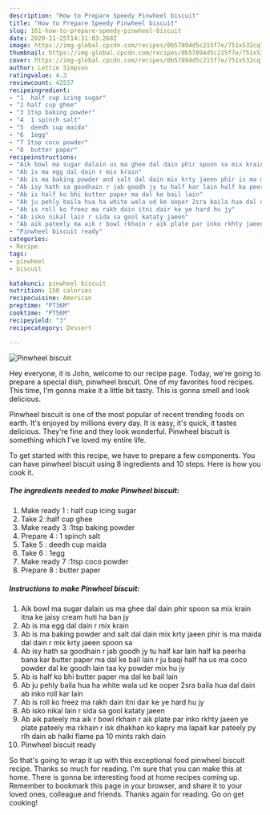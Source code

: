```yaml
---
description: "How to Prepare Speedy Pinwheel biscuit"
title: "How to Prepare Speedy Pinwheel biscuit"
slug: 161-how-to-prepare-speedy-pinwheel-biscuit
date: 2020-11-25T14:31:03.268Z
image: https://img-global.cpcdn.com/recipes/0b57894d5c215f7e/751x532cq70/pinwheel-biscuit-recipe-main-photo.jpg
thumbnail: https://img-global.cpcdn.com/recipes/0b57894d5c215f7e/751x532cq70/pinwheel-biscuit-recipe-main-photo.jpg
cover: https://img-global.cpcdn.com/recipes/0b57894d5c215f7e/751x532cq70/pinwheel-biscuit-recipe-main-photo.jpg
author: Lettie Simpson
ratingvalue: 4.3
reviewcount: 42537
recipeingredient:
- "1  half cup icing sugar"
- "2 half cup ghee"
- "3 1tsp baking powder"
- "4  1 spinch salt"
- "5  deedh cup maida"
- "6  1egg"
- "7 1tsp coco powder"
- "8  butter paper"
recipeinstructions:
- "Aik bowl ma sugar dalain us ma ghee dal dain phir spoon sa mix krain itna ke jaisy cream huti ha ban jy"
- "Ab is ma egg dal dain r mix krain"
- "Ab is ma baking powder and salt dal dain mix krty jaeen phir is ma maida dal dain r mix krty jaeen spoon sa"
- "Ab isy hath sa goodhain r jab goodh jy tu half kar lain half ka peerha bana kar butter paper ma dal ke bail lain r ju baqi half ha us ma coco powder dal ke goodh lain taa ky powder mix hu jy"
- "Ab is half ko bhi butter paper ma dal ke bail lain"
- "Ab ju pehly baila hua ha white wala ud ke ooper 2sra baila hua dal dain ab inko roll kar lain"
- "Ab is roll ko freez ma rakh dain itni dair ke ye hard hu jy"
- "Ab isko nikal lain r sida sa gool kataty jaeen"
- "Ab aik pateely ma aik r bowl rkhain r aik plate par inko rkhty jaeen ye plate pateely ma rkhain r isk dhakhan ko kapry ma lapait kar pateely py rlh dain ab halki flame pa 10 mints rakh dain"
- "Pinwheel biscuit ready"
categories:
- Recipe
tags:
- pinwheel
- biscuit

katakunci: pinwheel biscuit 
nutrition: 150 calories
recipecuisine: American
preptime: "PT36M"
cooktime: "PT56M"
recipeyield: "3"
recipecategory: Dessert

---
```



![Pinwheel biscuit](https://img-global.cpcdn.com/recipes/0b57894d5c215f7e/751x532cq70/pinwheel-biscuit-recipe-main-photo.jpg)

Hey everyone, it is John, welcome to our recipe page. Today, we're going to prepare a special dish, pinwheel biscuit. One of my favorites food recipes. This time, I'm gonna make it a little bit tasty. This is gonna smell and look delicious.

Pinwheel biscuit is one of the most popular of recent trending foods on earth. It's enjoyed by millions every day. It is easy, it's quick, it tastes delicious. They're fine and they look wonderful. Pinwheel biscuit is something which I've loved my entire life.




To get started with this recipe, we have to prepare a few components. You can have pinwheel biscuit using 8 ingredients and 10 steps. Here is how you cook it.

<!--inarticleads1-->

##### The ingredients needed to make Pinwheel biscuit:

1. Make ready 1 : half cup icing sugar
1. Take 2 :half cup ghee
1. Make ready 3 :1tsp baking powder
1. Prepare 4 : 1 spinch salt
1. Take 5 : deedh cup maida
1. Take 6 : 1egg
1. Make ready 7 :1tsp coco powder
1. Prepare 8 : butter paper




<!--inarticleads2-->

##### Instructions to make Pinwheel biscuit:

1. Aik bowl ma sugar dalain us ma ghee dal dain phir spoon sa mix krain itna ke jaisy cream huti ha ban jy
1. Ab is ma egg dal dain r mix krain
1. Ab is ma baking powder and salt dal dain mix krty jaeen phir is ma maida dal dain r mix krty jaeen spoon sa
1. Ab isy hath sa goodhain r jab goodh jy tu half kar lain half ka peerha bana kar butter paper ma dal ke bail lain r ju baqi half ha us ma coco powder dal ke goodh lain taa ky powder mix hu jy
1. Ab is half ko bhi butter paper ma dal ke bail lain
1. Ab ju pehly baila hua ha white wala ud ke ooper 2sra baila hua dal dain ab inko roll kar lain
1. Ab is roll ko freez ma rakh dain itni dair ke ye hard hu jy
1. Ab isko nikal lain r sida sa gool kataty jaeen
1. Ab aik pateely ma aik r bowl rkhain r aik plate par inko rkhty jaeen ye plate pateely ma rkhain r isk dhakhan ko kapry ma lapait kar pateely py rlh dain ab halki flame pa 10 mints rakh dain
1. Pinwheel biscuit ready




So that's going to wrap it up with this exceptional food pinwheel biscuit recipe. Thanks so much for reading. I'm sure that you can make this at home. There is gonna be interesting food at home recipes coming up. Remember to bookmark this page in your browser, and share it to your loved ones, colleague and friends. Thanks again for reading. Go on get cooking!
